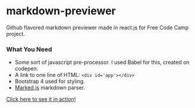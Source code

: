 # markdown-previewer
Github flavored markdown previewer made in react.js for Free Code Camp project.

### What You Need

* Some sort of javascript pre-processor. I used Babel for this, created on codepen.
* A link to one line of HTML: `<div id='app'></div>`
* Bootstrap 4 used for styling.
* [Marked.js](https://cdnjs.com/libraries/marked) markdown parser.

[Click here to see it in action!](http://www.caleswitzer.com/projects/markdown-previewer)

